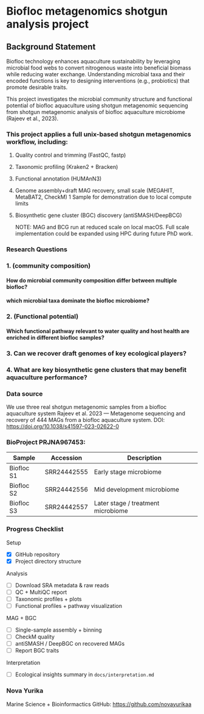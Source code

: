 # Biofloc metagenomics shotgun analysis project


## Background Statement
Biofloc technology enhances aquaculture sustainability by leveraging microbial
food webs to convert nitrogenous waste into beneficial biomass while reducing
water exchange. Understanding microbial taxa and their encoded functions is key
to designing interventions (e.g., probiotics) that promote desirable traits.

This project investigates the microbial community structure and functional potential of biofloc aquaculture using shotgun metagenomic sequencing from shotgun metagenomic analysis of biofloc aquaculture microbiome (Rajeev et al., 2023).

### This project applies a full unix-based shotgun metagenomics workflow, including: 

1. Quality control and trimming (FastQC, fastp)
2. Taxonomic profiling (Kraken2 + Bracken)
3. Functional annotation (HUMAnN3)
4. Genome assembly+draft MAG recovery, small scale (MEGAHIT, MetaBAT2, CheckM)
   1 Sample for demonstration due to local compute limits
6. Biosynthetic gene cluster (BGC) discovery (antiSMASH/DeepBCG)

   NOTE: MAG and BCG run at reduced scale on local macOS. Full scale implementation could be expanded using HPC during future PhD work. 

### Research Questions
### 1. (community composition)
 #### How do microbial community composition differ between multiple biofloc?
 #### which microbial taxa dominate the biofloc microbiome?

  
### 2. (Functional potential)
#### Which functional pathway relevant to water quality and host health are enriched in different biofloc samples?

### 3. Can we recover draft genomes of key ecological players?
### 4. What are key biosynthetic gene clusters that may benefit aquaculture performance?

### Data source


We use three real shotgun metagenomic samples from a biofloc aquaculture system
Rajeev et al. 2023 — Metagenome sequencing and recovery of 444 MAGs from a biofloc aquaculture system. DOI: https://doi.org/10.1038/s41597-023-02622-0

### BioProject PRJNA967453:

| Sample | Accession | Description |
|--------|-----------|-------------|
| Biofloc S1 | SRR24442555 | Early stage microbiome |
| Biofloc S2 | SRR24442556 | Mid development microbiome |
| Biofloc S3 | SRR24442557 | Later stage / treatment microbiome |


### Progress Checklist
Setup
- [x] GitHub repository
- [x] Project directory structure

Analysis
- [ ] Download SRA metadata & raw reads
- [ ] QC + MultiQC report
- [ ] Taxonomic profiles + plots
- [ ] Functional profiles + pathway visualization

 MAG + BGC 
- [ ] Single-sample assembly + binning
- [ ] CheckM quality
- [ ] antiSMASH / DeepBGC on recovered MAGs
- [ ] Report BGC traits

Interpretation
- [ ] Ecological insights summary in `docs/interpretation.md`

### Nova Yurika 
Marine Science + Bioinformactics
GitHub: https://github.com/novayurikaa



